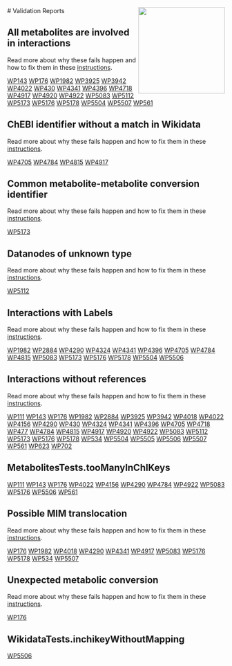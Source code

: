 <img style="float: right; width: 200px" src="https://cms-assets.nporadio.nl/npo3fm/NPO-Serious-Request-Logo-Groen-Ik-Steun-RGB.png" />
# Validation Reports

## All metabolites are involved in interactions


Read more about why these fails happen and how to fix them in these [instructions](https://www.wikipathways.org/WikiPathwaysCurator/IEMPathwayTests/allMetabolitesInteract).

[WP143](reports/WP143#all-metabolites-are-involved-in-interactions) [WP176](reports/WP176#all-metabolites-are-involved-in-interactions) [WP1982](reports/WP1982#all-metabolites-are-involved-in-interactions) [WP3925](reports/WP3925#all-metabolites-are-involved-in-interactions) [WP3942](reports/WP3942#all-metabolites-are-involved-in-interactions) [WP4022](reports/WP4022#all-metabolites-are-involved-in-interactions) [WP430](reports/WP430#all-metabolites-are-involved-in-interactions) [WP4341](reports/WP4341#all-metabolites-are-involved-in-interactions) [WP4396](reports/WP4396#all-metabolites-are-involved-in-interactions) [WP4718](reports/WP4718#all-metabolites-are-involved-in-interactions) [WP4917](reports/WP4917#all-metabolites-are-involved-in-interactions) [WP4920](reports/WP4920#all-metabolites-are-involved-in-interactions) [WP4922](reports/WP4922#all-metabolites-are-involved-in-interactions) [WP5083](reports/WP5083#all-metabolites-are-involved-in-interactions) [WP5112](reports/WP5112#all-metabolites-are-involved-in-interactions) [WP5173](reports/WP5173#all-metabolites-are-involved-in-interactions) [WP5176](reports/WP5176#all-metabolites-are-involved-in-interactions) [WP5178](reports/WP5178#all-metabolites-are-involved-in-interactions) [WP5504](reports/WP5504#all-metabolites-are-involved-in-interactions) [WP5507](reports/WP5507#all-metabolites-are-involved-in-interactions) [WP561](reports/WP561#all-metabolites-are-involved-in-interactions) 

## ChEBI identifier without a match in Wikidata


Read more about why these fails happen and how to fix them in these [instructions](https://www.wikipathways.org/WikiPathwaysCurator/WikidataTests/chebiWithoutMapping).

[WP4705](reports/WP4705#chebi-identifier-without-a-match-in-wikidata) [WP4784](reports/WP4784#chebi-identifier-without-a-match-in-wikidata) [WP4815](reports/WP4815#chebi-identifier-without-a-match-in-wikidata) [WP4917](reports/WP4917#chebi-identifier-without-a-match-in-wikidata) 

## Common metabolite-metabolite conversion identifier


Read more about why these fails happen and how to fix them in these [instructions](https://www.wikipathways.org/WikiPathwaysCurator/IEMPathwayTests/metabolicConversionIdentifiersCommon).

[WP5173](reports/WP5173#common-metabolite-metabolite-conversion-identifier) 

## Datanodes of unknown type


Read more about why these fails happen and how to fix them in these [instructions](https://www.wikipathways.org/WikiPathwaysCurator/DataNodesTests/unknownTypes).

[WP5112](reports/WP5112#datanodes-of-unknown-type) 

## Interactions with Labels


Read more about why these fails happen and how to fix them in these [instructions](https://www.wikipathways.org/WikiPathwaysCurator/InteractionTests/interactionsWithLabels).

[WP1982](reports/WP1982#interactions-with-labels) [WP2884](reports/WP2884#interactions-with-labels) [WP4290](reports/WP4290#interactions-with-labels) [WP4324](reports/WP4324#interactions-with-labels) [WP4341](reports/WP4341#interactions-with-labels) [WP4396](reports/WP4396#interactions-with-labels) [WP4705](reports/WP4705#interactions-with-labels) [WP4784](reports/WP4784#interactions-with-labels) [WP4815](reports/WP4815#interactions-with-labels) [WP5083](reports/WP5083#interactions-with-labels) [WP5173](reports/WP5173#interactions-with-labels) [WP5176](reports/WP5176#interactions-with-labels) [WP5178](reports/WP5178#interactions-with-labels) [WP5504](reports/WP5504#interactions-with-labels) [WP5506](reports/WP5506#interactions-with-labels) 

## Interactions without references


Read more about why these fails happen and how to fix them in these [instructions](https://www.wikipathways.org/WikiPathwaysCurator/CovidDiseaseMapsTests/interactionsWithoutReferences).

[WP111](reports/WP111#interactions-without-references) [WP143](reports/WP143#interactions-without-references) [WP176](reports/WP176#interactions-without-references) [WP1982](reports/WP1982#interactions-without-references) [WP2884](reports/WP2884#interactions-without-references) [WP3925](reports/WP3925#interactions-without-references) [WP3942](reports/WP3942#interactions-without-references) [WP4018](reports/WP4018#interactions-without-references) [WP4022](reports/WP4022#interactions-without-references) [WP4156](reports/WP4156#interactions-without-references) [WP4290](reports/WP4290#interactions-without-references) [WP430](reports/WP430#interactions-without-references) [WP4324](reports/WP4324#interactions-without-references) [WP4341](reports/WP4341#interactions-without-references) [WP4396](reports/WP4396#interactions-without-references) [WP4705](reports/WP4705#interactions-without-references) [WP4718](reports/WP4718#interactions-without-references) [WP477](reports/WP477#interactions-without-references) [WP4784](reports/WP4784#interactions-without-references) [WP4815](reports/WP4815#interactions-without-references) [WP4917](reports/WP4917#interactions-without-references) [WP4920](reports/WP4920#interactions-without-references) [WP4922](reports/WP4922#interactions-without-references) [WP5083](reports/WP5083#interactions-without-references) [WP5112](reports/WP5112#interactions-without-references) [WP5173](reports/WP5173#interactions-without-references) [WP5176](reports/WP5176#interactions-without-references) [WP5178](reports/WP5178#interactions-without-references) [WP534](reports/WP534#interactions-without-references) [WP5504](reports/WP5504#interactions-without-references) [WP5505](reports/WP5505#interactions-without-references) [WP5506](reports/WP5506#interactions-without-references) [WP5507](reports/WP5507#interactions-without-references) [WP561](reports/WP561#interactions-without-references) [WP623](reports/WP623#interactions-without-references) [WP702](reports/WP702#interactions-without-references) 

## MetabolitesTests.tooManyInChIKeys

[WP111](reports/WP111#metabolitesteststoomanyinchikeys) [WP143](reports/WP143#metabolitesteststoomanyinchikeys) [WP176](reports/WP176#metabolitesteststoomanyinchikeys) [WP4022](reports/WP4022#metabolitesteststoomanyinchikeys) [WP4156](reports/WP4156#metabolitesteststoomanyinchikeys) [WP4290](reports/WP4290#metabolitesteststoomanyinchikeys) [WP4784](reports/WP4784#metabolitesteststoomanyinchikeys) [WP4922](reports/WP4922#metabolitesteststoomanyinchikeys) [WP5083](reports/WP5083#metabolitesteststoomanyinchikeys) [WP5176](reports/WP5176#metabolitesteststoomanyinchikeys) [WP5506](reports/WP5506#metabolitesteststoomanyinchikeys) [WP561](reports/WP561#metabolitesteststoomanyinchikeys) 

## Possible MIM translocation


Read more about why these fails happen and how to fix them in these [instructions](https://www.wikipathways.org/WikiPathwaysCurator/InteractionTests/possibleTranslocations).

[WP176](reports/WP176#possible-mim-translocation) [WP1982](reports/WP1982#possible-mim-translocation) [WP4018](reports/WP4018#possible-mim-translocation) [WP4290](reports/WP4290#possible-mim-translocation) [WP4341](reports/WP4341#possible-mim-translocation) [WP4917](reports/WP4917#possible-mim-translocation) [WP5083](reports/WP5083#possible-mim-translocation) [WP5176](reports/WP5176#possible-mim-translocation) [WP5178](reports/WP5178#possible-mim-translocation) [WP534](reports/WP534#possible-mim-translocation) [WP5507](reports/WP5507#possible-mim-translocation) 

## Unexpected metabolic conversion


Read more about why these fails happen and how to fix them in these [instructions](https://www.wikipathways.org/WikiPathwaysCurator/IEMPathwayTests/metabolicConversions).

[WP176](reports/WP176#unexpected-metabolic-conversion) 

## WikidataTests.inchikeyWithoutMapping

[WP5506](reports/WP5506#wikidatatestsinchikeywithoutmapping) 

